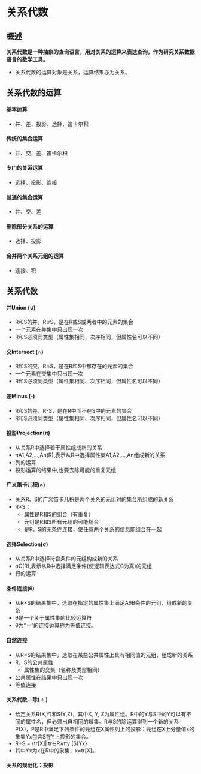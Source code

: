 # 关系代数
## 概述
**关系代数是一种抽象的查询语言，用对关系的运算来表达查询，作为研究关系数据语言的数学工具。**

- 关系代数的运算对象是关系，运算结果亦为关系。

## 关系代数的运算

#### 基本运算

- 并、差、投影、选择、笛卡尔积

#### 传统的集合运算

- 并、交、差、笛卡尔积

#### 专门的关系运算

- 选择、投影、连接

#### 普通的集合运算

* 并、交、差

#### 删除部分关系的运算

* 选择、投影

#### 合并两个关系元组的运算

* 连接、积

## 关系代数
#### 并Union (∪)

* R和S的并，R∪S，是在R或S或两者中的元素的集合
* 一个元素在并集中只出现一次
* R和S必须同类型（属性集相同、次序相同，但属性名可以不同）

#### 交Intersect (∩)

* R和S的交，R∩S，是在R和S中都存在的元素的集合
* 一个元素在交集中只出现一次
* R和S必须同类型（属性集相同、次序相同，但属性名可以不同）

#### 差Minus (-)

* R和S的差，R-S，是在R中而不在S中的元素的集合
* R和S必须同类型（属性集相同、次序相同，但属性名可以不同）

#### 投影Projection(π)

* 从关系R中选择若干属性组成新的关系
* πA1,A2,…,An(R),表示从R中选择属性集A1,A2,…,An组成新的关系
* 列的运算
* 投影运算的结果中,也要去除可能的重复元组

#### 广义笛卡儿积(×)

* 关系R、S的广义笛卡儿积是两个关系的元组对的集合所组成的新关系
* R×S：
    * 属性是R和S的组合（有重复）
    * 元组是R和S所有元组的可能组合
    * 是R、S的无条件连接，使任意两个关系的信息能组合在一起

#### 选择Selection(σ)

* 从关系R中选择符合条件的元组构成新的关系
* σC(R),表示从R中选择满足条件(使逻辑表达式C为真)的元组
* 行的运算

#### 条件连接(θ)

* 从R×S的结果集中，选取在指定的属性集上满足AθB条件的元组，组成新的关系
* θ是一个关于属性集的比较运算符
* θ为“＝”的连接运算称为等值连接。

#### 自然连接

* 从R×S的结果集中，选取在某些公共属性上具有相同值的元组，组成新的关系
* R、S的公共属性
    * 属性集的交集（名称及类型相同）
* 公共属性在结果中只出现一次
* 等值连接

#### 关系代数—除( ÷ )

* 给定关系R(X,Y)和S(Y,Z)，其中X, Y, Z为属性组。R中的Y与S中的Y可以有不同的属性名，但必须出自相同的域集。R与S的除运算得到一个新的关系P(X)，P是R中满足下列条件的元组在X属性列上的投影：元组在X上分量值x的象集Yx包含S在Y上投影的集合。
* R÷S = {tr[X]| tr∈R∧πy       (S)Yx} 
* 其中Yx为x在R中的象集，x=tr[X]。 

#### 关系的规范化：投影
